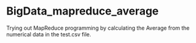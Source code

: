 # BigData_mapreduce_average

Trying out MapReduce programming by calculating the Average from the numerical data in the test.csv file. 
